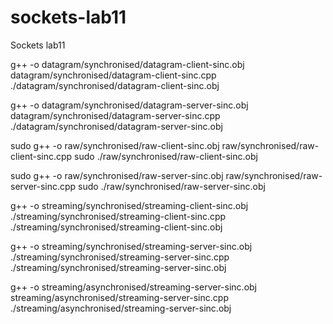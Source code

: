 # sockets-lab11
Sockets lab11

g++ -o datagram/synchronised/datagram-client-sinc.obj datagram/synchronised/datagram-client-sinc.cpp 
./datagram/synchronised/datagram-client-sinc.obj

g++ -o datagram/synchronised/datagram-server-sinc.obj datagram/synchronised/datagram-server-sinc.cpp
./datagram/synchronised/datagram-server-sinc.obj

sudo g++ -o raw/synchronised/raw-client-sinc.obj raw/synchronised/raw-client-sinc.cpp
sudo ./raw/synchronised/raw-client-sinc.obj 

sudo g++ -o raw/synchronised/raw-server-sinc.obj raw/synchronised/raw-server-sinc.cpp 
sudo ./raw/synchronised/raw-server-sinc.obj

g++ -o streaming/synchronised/streaming-client-sinc.obj ./streaming/synchronised/streaming-client-sinc.cpp
./streaming/synchronised/streaming-client-sinc.obj

g++ -o streaming/synchronised/streaming-server-sinc.obj ./streaming/synchronised/streaming-server-sinc.cpp
./streaming/synchronised/streaming-server-sinc.obj

g++ -o streaming/asynchronised/streaming-server-sinc.obj streaming/asynchronised/streaming-server-sinc.cpp
./streaming/asynchronised/streaming-server-sinc.obj 